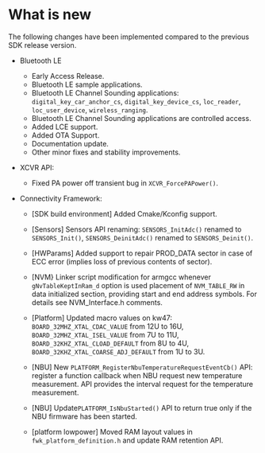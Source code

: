 # What is new 

The following changes have been implemented compared to the previous SDK release version.

-   Bluetooth LE
    -   Early Access Release.
    -   Bluetooth LE sample applications.
    -   Bluetooth LE Channel Sounding applications: `digital_key_car_anchor_cs`, `digital_key_device_cs`, `loc_reader`, `loc_user_device`, `wireless_ranging`.
    -   Bluetooth LE Channel Sounding applications are controlled access.
    -   Added LCE support.
    -   Added OTA Support.
	-   Documentation update.
    -   Other minor fixes and stability improvements.
-   XCVR API:

    -   Fixed PA power off transient bug in `XCVR_ForcePAPower()`.

-   Connectivity Framework:

    -   \[SDK build environment\] Added Cmake/Kconfig support.

    -   \[Sensors\] Sensors API renaming: `SENSORS_InitAdc()` renamed to `SENSORS_Init()`, `SENSORS_DeinitAdc()` renamed to `SENSORS_Deinit()`.

    -   \[HWParams\] Added support to repair PROD\_DATA sector in case of ECC error \(implies loss of previous contents of sector\).

    -   \[NVM\} Linker script modification for armgcc whenever `gNvTableKeptInRam_d` option is used placement of `NVM_TABLE_RW` in data initialized section, providing start and end address symbols. For details see NVM\_Interface.h comments.

    -   \[Platform\] Updated macro values on kw47: `BOARD_32MHZ_XTAL_CDAC_VALUE` from 12U to 16U, `BOARD_32MHZ_XTAL_ISEL_VALUE` from 7U to 11U, `BOARD_32KHZ_XTAL_CLOAD_DEFAULT` from 8U to 4U, `BOARD_32KHZ_XTAL_COARSE_ADJ_DEFAULT` from 1U to 3U.

    -   \[NBU\] New `PLATFORM_RegisterNbuTemperatureRequestEventCb()` API: register a function callback when NBU request new temperature measurement. API provides the interval request for the temperature measurement.

    -   \[NBU\] Update`PLATFORM_IsNbuStarted()` API to return true only if the NBU firmware has been started.

    -   \[platform lowpower\] Moved RAM layout values in `fwk_platform_definition.h` and update RAM retention API.


